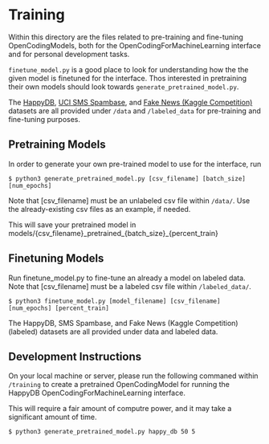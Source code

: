 # Training

Within this directory are the files related to pre-training and fine-tuning OpenCodingModels, both for the OpenCodingForMachineLearning interface and for personal development tasks.

`finetune_model.py` is a good place to look for understanding how the the given model is finetuned for the interface. Thos interested in pretraining their own models should look towards `generate_pretrained_model.py`. 

The [HappyDB](https://www.kaggle.com/competitions/fake-news/data), [UCI SMS Spambase](https://archive-beta.ics.uci.edu/ml/datasets/sms+spam+collection), and [Fake News (Kaggle Competition)](https://www.kaggle.com/competitions/fake-news/data) datasets are all provided under `/data` and `/labeled_data` for pre-training and fine-tuning purposes.

## Pretraining Models

In order to generate your own pre-trained model to use for the interface, run 

```
$ python3 generate_pretrained_model.py [csv_filename] [batch_size] [num_epochs]
```

Note that [csv_filename] must be an unlabeled csv file within `/data/`. Use the already-existing csv files as an example, if needed.

This will save your pretrained model in models/{csv_filename}\_pretrained\_{batch_size}\_{percent_train}

## Finetuning Models

Run finetune_model.py to fine-tune an already a model on labeled data. Note that [csv_filename] must be a labeled csv file within `/labeled_data/`.

```
$ python3 finetune_model.py [model_filename] [csv_filename] [num_epochs] [percent_train]
```

The HappyDB, SMS Spambase, and Fake News (Kaggle Competition) (labeled) datasets are all provided under data and labeled data.

## Development Instructions

On your local machine or server, please run the following commaned within `/training` to create a pretrained OpenCodingModel for running the HappyDB OpenCodingForMachineLearning interface. 

This will require a fair amount of computre power, and it may take a significant amount of time.

```
$ python3 generate_pretrained_model.py happy_db 50 5
```
